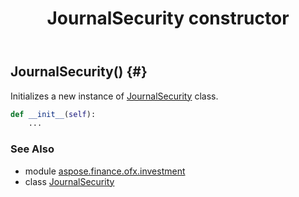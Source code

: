﻿---
title: JournalSecurity constructor
second_title: Aspose.Finance for Python via .NET API References
description: 
type: docs
weight: 10
url: /python-net/aspose.finance.ofx.investment/journalsecurity/__init__/
is_root: false
---

## JournalSecurity() {#}

Initializes a new instance of [JournalSecurity](/finance/python-net/aspose.finance.ofx.investment/journalsecurity) class.



```python
def __init__(self):
    ...
```





### See Also
* module [aspose.finance.ofx.investment](../../)
* class [JournalSecurity](/finance/python-net/aspose.finance.ofx.investment/journalsecurity)
